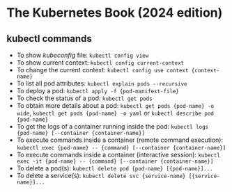# The Kubernetes Book (2024 edition)

## kubectl commands

* To show *kubeconfig* file: ```kubectl config view```
* To show current context: ```kubectl config current-context```
* To change the current context: ```kubectl config use context {context-name}```
* To list all pod attributes: ```kubectl explain pods --recursive```
* To deploy a pod: ```kubectl apply -f {pod-manifest-file}```
* To check the status of a pod: ```kubectl get pods```
* To obtain more details about a pod: ```kubectl get pods {pod-name} -o wide```, ```kubectl get pods {pod-name} -o yaml``` or ```kubectl describe pod {pod-name}```
* To get the logs of a container running inside the pod: ```kubectl logs {pod-name} [--container {container-name}]```
* To execute commands inside a container (remote command execution): ```kubectl exec {pod-name} -- {command} [--container {container-name}]```
* To execute commands inside a container (interactive session): ```kubectl exec -it {pod-name} -- {command} [--container {container-name}]```
* To delete a pod(s): ```kubectl delete pod {pod-name} [{pod-name}]...```
* To delete a service(s): ```kubectl delete svc {service-name} [{service-name}]...```

